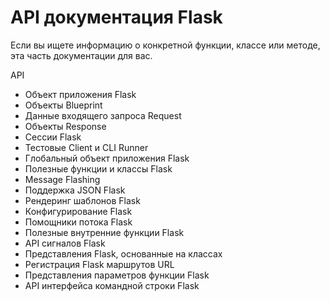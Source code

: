 # API документация Flask

Если вы ищете информацию о конкретной функции, классе или методе, эта часть документации для вас.

API

* Объект приложения Flask
* Объекты Blueprint
* Данные входящего запроса Request
* Объекты Response
* Сессии Flask
* Тестовые Client и CLI Runner
* Глобальный объект приложения Flask
* Полезные функции и классы Flask
* Message Flashing
* Поддержка JSON Flask
* Рендеринг шаблонов Flask
* Конфигурирование Flask
* Помощники потока Flask
* Полезные внутренние функции Flask
* API сигналов Flask
* Представления Flask, основанные на классах
* Регистрация Flask маршрутов URL
* Представления параметров функции Flask
* API интерфейса командной строки Flask
